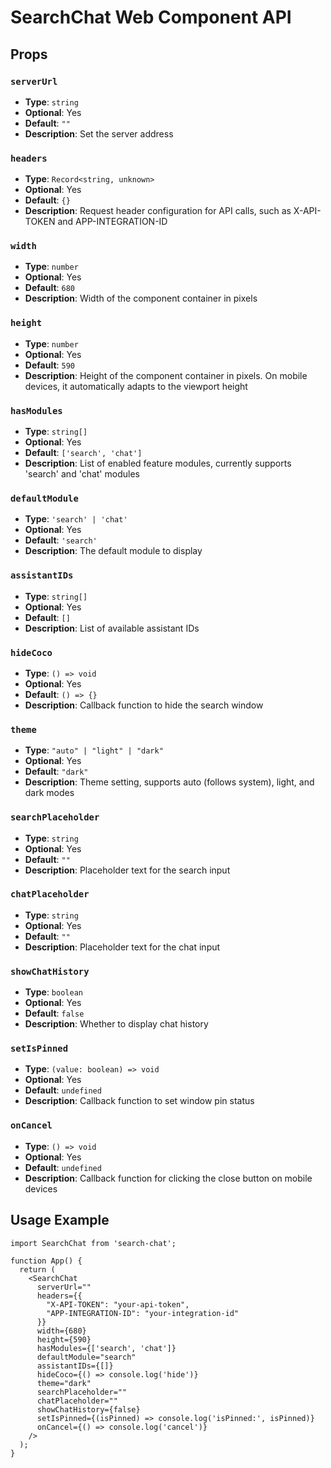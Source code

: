 # SearchChat Web Component API

## Props

### `serverUrl`
- **Type**: `string`
- **Optional**: Yes
- **Default**: `""`
- **Description**: Set the server address

### `headers`
- **Type**: `Record<string, unknown>`
- **Optional**: Yes
- **Default**: `{}`
- **Description**: Request header configuration for API calls, such as X-API-TOKEN and APP-INTEGRATION-ID

### `width`
- **Type**: `number`
- **Optional**: Yes
- **Default**: `680`
- **Description**: Width of the component container in pixels

### `height`
- **Type**: `number`
- **Optional**: Yes
- **Default**: `590`
- **Description**: Height of the component container in pixels. On mobile devices, it automatically adapts to the viewport height

### `hasModules`
- **Type**: `string[]`
- **Optional**: Yes
- **Default**: `['search', 'chat']`
- **Description**: List of enabled feature modules, currently supports 'search' and 'chat' modules

### `defaultModule`
- **Type**: `'search' | 'chat'`
- **Optional**: Yes
- **Default**: `'search'`
- **Description**: The default module to display

### `assistantIDs`
- **Type**: `string[]`
- **Optional**: Yes
- **Default**: `[]`
- **Description**: List of available assistant IDs

### `hideCoco`
- **Type**: `() => void`
- **Optional**: Yes
- **Default**: `() => {}`
- **Description**: Callback function to hide the search window

### `theme`
- **Type**: `"auto" | "light" | "dark"`
- **Optional**: Yes
- **Default**: `"dark"`
- **Description**: Theme setting, supports auto (follows system), light, and dark modes

### `searchPlaceholder`
- **Type**: `string`
- **Optional**: Yes
- **Default**: `""`
- **Description**: Placeholder text for the search input

### `chatPlaceholder`
- **Type**: `string`
- **Optional**: Yes
- **Default**: `""`
- **Description**: Placeholder text for the chat input

### `showChatHistory`
- **Type**: `boolean`
- **Optional**: Yes
- **Default**: `false`
- **Description**: Whether to display chat history

### `setIsPinned`
- **Type**: `(value: boolean) => void`
- **Optional**: Yes
- **Default**: `undefined`
- **Description**: Callback function to set window pin status

### `onCancel`
- **Type**: `() => void`
- **Optional**: Yes
- **Default**: `undefined`
- **Description**: Callback function for clicking the close button on mobile devices

## Usage Example

```tsx
import SearchChat from 'search-chat';

function App() {
  return (
    <SearchChat
      serverUrl=""
      headers={{
        "X-API-TOKEN": "your-api-token",
        "APP-INTEGRATION-ID": "your-integration-id"
      }}
      width={680}
      height={590}
      hasModules={['search', 'chat']}
      defaultModule="search"
      assistantIDs={[]}
      hideCoco={() => console.log('hide')}
      theme="dark"
      searchPlaceholder=""
      chatPlaceholder=""
      showChatHistory={false}
      setIsPinned={(isPinned) => console.log('isPinned:', isPinned)}
      onCancel={() => console.log('cancel')}
    />
  );
}
```
        